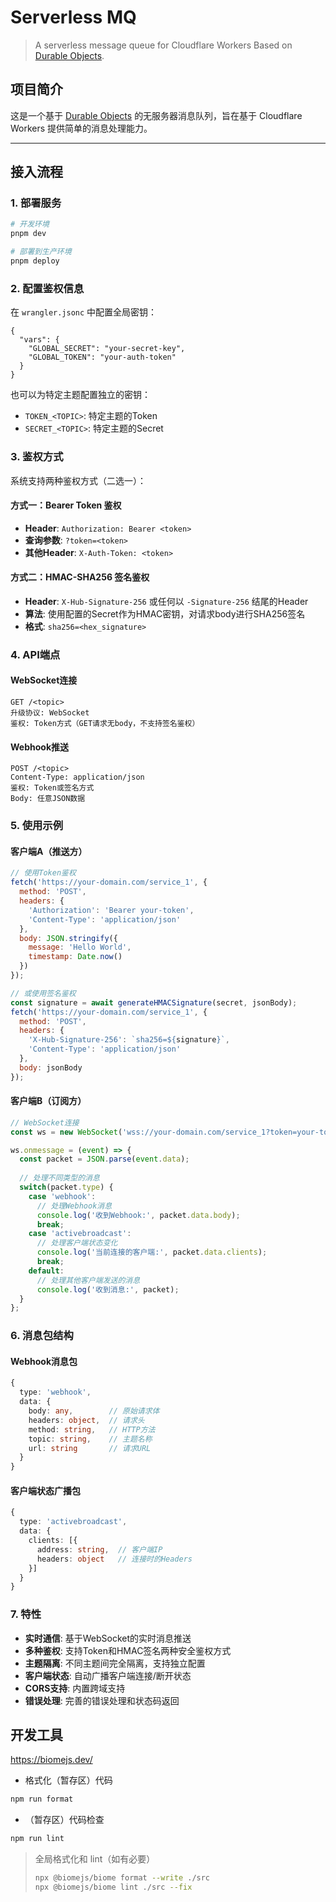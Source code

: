 # Serverless MQ

> A serverless message queue for Cloudflare Workers
> Based on [Durable Objects](https://developers.cloudflare.com/durable-objects/api/).

## 项目简介

这是一个基于 [Durable Objects](https://developers.cloudflare.com/durable-objects/api/) 的无服务器消息队列，旨在基于 Cloudflare Workers 提供简单的消息处理能力。

---

## 接入流程

### 1. 部署服务

```bash
# 开发环境
pnpm dev

# 部署到生产环境  
pnpm deploy
```

### 2. 配置鉴权信息

在 `wrangler.jsonc` 中配置全局密钥：

```jsonc
{
  "vars": {
    "GLOBAL_SECRET": "your-secret-key",
    "GLOBAL_TOKEN": "your-auth-token"
  }
}
```

也可以为特定主题配置独立的密钥：

- `TOKEN_<TOPIC>`: 特定主题的Token
- `SECRET_<TOPIC>`: 特定主题的Secret

### 3. 鉴权方式

系统支持两种鉴权方式（二选一）：

#### 方式一：Bearer Token 鉴权

- **Header**: `Authorization: Bearer <token>`
- **查询参数**: `?token=<token>`
- **其他Header**: `X-Auth-Token: <token>`

#### 方式二：HMAC-SHA256 签名鉴权

- **Header**: `X-Hub-Signature-256` 或任何以 `-Signature-256` 结尾的Header
- **算法**: 使用配置的Secret作为HMAC密钥，对请求body进行SHA256签名
- **格式**: `sha256=<hex_signature>`

### 4. API端点

#### WebSocket连接

```text
GET /<topic>
升级协议: WebSocket
鉴权: Token方式（GET请求无body，不支持签名鉴权）
```

#### Webhook推送

```text
POST /<topic>
Content-Type: application/json
鉴权: Token或签名方式
Body: 任意JSON数据
```

### 5. 使用示例

#### 客户端A（推送方）

```javascript
// 使用Token鉴权
fetch('https://your-domain.com/service_1', {
  method: 'POST',
  headers: {
    'Authorization': 'Bearer your-token',
    'Content-Type': 'application/json'
  },
  body: JSON.stringify({
    message: 'Hello World',
    timestamp: Date.now()
  })
});

// 或使用签名鉴权
const signature = await generateHMACSignature(secret, jsonBody);
fetch('https://your-domain.com/service_1', {
  method: 'POST',
  headers: {
    'X-Hub-Signature-256': `sha256=${signature}`,
    'Content-Type': 'application/json'
  },
  body: jsonBody
});
```

#### 客户端B（订阅方）

```javascript
// WebSocket连接
const ws = new WebSocket('wss://your-domain.com/service_1?token=your-token');

ws.onmessage = (event) => {
  const packet = JSON.parse(event.data);
  
  // 处理不同类型的消息
  switch(packet.type) {
    case 'webhook':
      // 处理Webhook消息
      console.log('收到Webhook:', packet.data.body);
      break;
    case 'activebroadcast':
      // 处理客户端状态变化
      console.log('当前连接的客户端:', packet.data.clients);
      break;
    default:
      // 处理其他客户端发送的消息
      console.log('收到消息:', packet);
  }
};
```

### 6. 消息包结构

#### Webhook消息包

```typescript
{
  type: 'webhook',
  data: {
    body: any,        // 原始请求体
    headers: object,  // 请求头
    method: string,   // HTTP方法
    topic: string,    // 主题名称
    url: string       // 请求URL
  }
}
```

#### 客户端状态广播包

```typescript
{
  type: 'activebroadcast',
  data: {
    clients: [{
      address: string,  // 客户端IP
      headers: object   // 连接时的Headers
    }]
  }
}
```

### 7. 特性

- **实时通信**: 基于WebSocket的实时消息推送
- **多种鉴权**: 支持Token和HMAC签名两种安全鉴权方式
- **主题隔离**: 不同主题间完全隔离，支持独立配置
- **客户端状态**: 自动广播客户端连接/断开状态
- **CORS支持**: 内置跨域支持
- **错误处理**: 完善的错误处理和状态码返回

## 开发工具

<https://biomejs.dev/>

- 格式化（暂存区）代码

```sh
npm run format
```

- （暂存区）代码检查

```sh
npm run lint
```

> 全局格式化和 lint（如有必要）
>
> ```sh
> npx @biomejs/biome format --write ./src
> npx @biomejs/biome lint ./src --fix
> ```
